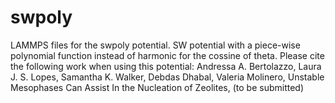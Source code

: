 # swpoly
LAMMPS files for the swpoly potential. SW potential with a piece-wise polynomial function instead of harmonic for the cossine of theta.
Please cite the following work when using this potential:
Andressa A. Bertolazzo, Laura J. S. Lopes, Samantha K. Walker, Debdas Dhabal, Valeria Molinero, Unstable Mesophases Can Assist In the Nucleation of Zeolites, (to be submitted)
